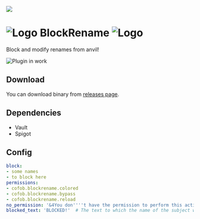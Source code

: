 [![](https://ci.cofob.ru/job/BlockRename/job/Build/badge/icon?style=plastic)](https://ci.cofob.ru/job/BlockRename/job/Build/lastBuild/)

# ![Logo](https://git.cofob.ru/cofob/BlockRename/raw/branch/master/docs/images/logo.png) BlockRename ![Logo](https://git.cofob.ru/cofob/BlockRename/raw/branch/master/docs/images/logo.png)
Block and modify renames from anvil!

![Plugin in work](https://git.cofob.ru/cofob/BlockRename/raw/branch/master/docs/images/demonstration.png)

## Download
You can download binary from [releases page](https://github.com/cofob/BlockRename/releases).

## Dependencies
  - Vault
  - Spigot

## Config
```yaml
block:
- some names
- to block here
permissions:
- cofob.blockrename.colored
- cofob.blockrename.bypass
- cofob.blockrename.reload
no_permission: '&4You don''''t have the permission to perform this action!'
blocked_text: 'BLOCKED!'  # The text to which the name of the subject will be replaced
```
